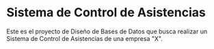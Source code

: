# Sistema de Control de Asistencias

Este es el proyecto de Diseño de Bases de Datos que busca realizar un Sistema de Control de Asistencias de una empresa "X".
